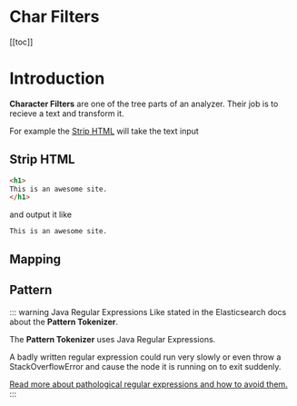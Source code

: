# Char Filters

[[toc]]

# Introduction

**Character Filters** are one of the tree parts of an analyzer. Their job is to recieve
a text and transform it.

For example the [Strip HTML](./char-filter#strip-html) will take the text input

## Strip HTML

```html
<h1>
This is an awesome site.
</h1>
```
and output it like

```text
This is an awesome site.
```

## Mapping

## Pattern

::: warning Java Regular Expressions
Like stated in the Elasticsearch docs about the **Pattern Tokenizer**.

The **Pattern Tokenizer** uses Java Regular Expressions.

A badly written regular expression could run very slowly or even throw a StackOverflowError and cause the node it is running on to exit suddenly.

[Read more about pathological regular expressions and how to avoid them.](https://docs.oracle.com/javase/8/docs/api/java/util/regex/Pattern.html)
:::